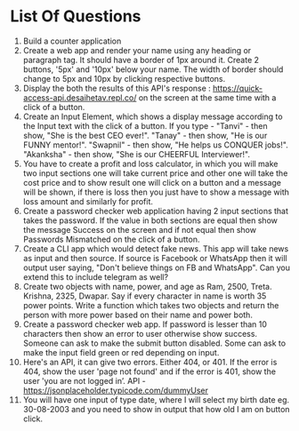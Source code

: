 # List Of Questions
 1. Build a counter application
 2. Create a web app and render your name using any heading or paragraph tag. It should have a border of 1px around it. Create 2 buttons, '5px' and '10px' below your name. The width of border should change to 5px and 10px by clicking respective buttons.
 3. Display the both the results of this API's response : https://quick-access-api.desaihetav.repl.co/ on the screen at the same time with a click of a button. 
 4. Create an Input Element, which shows a display message according to the Input text with the click of a button. If you type - "Tanvi" - then show, "She is the best CEO ever!". "Tanay" - then show, "He is our FUNNY mentor!". "Swapnil" - then show, "He helps us CONQUER jobs!". "Akanksha" - then show, "She is our CHEERFUL Interviewer!".
 5. You have to create a profit and loss calculator, in which you will make two input sections one will take current price and other one will take the cost price and to show result one will click on a button and a message will be shown, if there is loss then you just have to show a message with loss amount and similarly for profit.
 6. Create a password checker web application having 2 input sections that takes the password. If the value in both sections are equal then show the message Success on the screen and if not equal then show Passwords Mismatched on the click of a button.
 7. Create a CLI app which would detect fake news. This app will take news as input and then source. If source is Facebook or WhatsApp then it will output user saying, "Don't believe things on FB and WhatsApp". Can you extend this to include telegram as well?
 8. Create two objects with name, power, and age as Ram, 2500, Treta. Krishna, 2325, Dwapar. Say if every character in name is worth 35 power points. Write a function which takes two objects and return the person with more power based on their name and power both.
 9. Create a password checker web app. If password is lesser than 10 characters then show an error to user otherwise show success. Someone can ask to make the submit button disabled. Some can ask to make the input field green or red depending on input.
 10. Here's an API, it can give two errors. Either 404, or 401. If the error is 404, show the user 'page not found' and if the error is 401, show the user 'you are not logged in’. API - https://jsonplaceholder.typicode.com/dummyUser
 11. You will have one input of type date, where I will select my birth date eg. 30-08-2003 and you need to show in output that how old I am on button click.